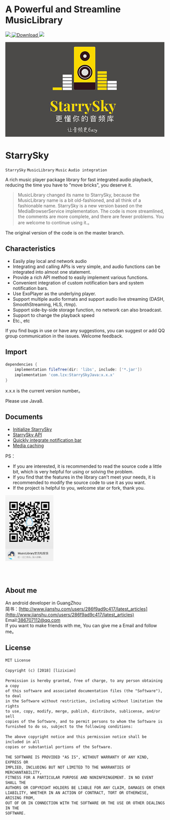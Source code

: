 # A Powerful and Streamline MusicLibrary

[ ![](https://img.shields.io/badge/platform-android-green.svg) ](http://developer.android.com/index.html)
[ ![Download](https://api.bintray.com/packages/lizixian/StarrySky/StarrySkyJava/images/download.svg) ](https://bintray.com/lizixian/StarrySky/StarrySkyJava/_latestVersion)
[ ![](https://img.shields.io/badge/license-MIT-green.svg) ](http://choosealicense.com/licenses/mit/)

<img src="art/logo.jpg"/>

# StarrySky

`StarrySky` `MusicLibrary` `Music` `Audio integration`

A rich music player package library for fast integrated audio playback, reducing the time you have to "move bricks", you deserve it.

>MusicLibrary changed its name to StarrySky, because the MusicLibrary name is a bit old-fashioned, and all think of a fashionable name.
 StarrySky is a new version based on the MediaBrowserService implementation.
 The code is more streamlined, the comments are more complete, and there are fewer problems. You are welcome to continue using it.。  

The original version of the code is on the master branch.


## Characteristics

- Easily play local and network audio
- Integrating and calling APIs is very simple, and audio functions can be integrated into almost one statement.
- Provide a rich API method to easily implement various functions.
- Convenient integration of custom notification bars and system notification bars.
- Use ExoPlayer as the underlying player.
- Support multiple audio formats and support audio live streaming (DASH, SmoothStreaming, HLS, rtmp).
- Support side-by-side storage function, no network can also broadcast.
- Support to change the playback speed
- Etc., etc

If you find bugs in use or have any suggestions, you can suggest or add QQ group communication in the issues. Welcome feedback.

## Import
```groovy
dependencies {
    implementation fileTree(dir: 'libs', include: ['*.jar'])
    implementation 'com.lzx:StarrySkyJava:x.x.x'
}
```
x.x.x is the current version number。


Please use Java8.



## Documents

- [Initialize StarrySky](https://github.com/lizixian18/MusicLibrary/blob/StarrySkyJava/readme/%E9%9B%86%E6%88%90StarrySky-EN.md)
- [StarrySky API](https://github.com/lizixian18/MusicLibrary/blob/StarrySkyJava/readme/StarrySky各种API功能-EN.md)
- [Quickly integrate notification bar](https://github.com/lizixian18/MusicLibrary/blob/StarrySkyJava/readme/快速集成通知栏-EN.md)
- [Media caching](https://github.com/lizixian18/MusicLibrary/blob/StarrySkyJava/readme/媒体缓存功能-EN.md)


PS：
- If you are interested, it is recommended to read the source code a little bit, which is very helpful for using or solving the problem.
- If you find that the features in the library can't meet your needs, it is recommended to modify the source code to use it as you want.
- If the project is helpful to you, welcome star or fork, thank you.

<a href="art/qq_qun.jpg"><img src="art/qq_qun.jpg" width="30%"/></a>

<br><br>


## About me

An android developer in GuangZhou  
简书：[http://www.jianshu.com/users/286f9ad9c417/latest_articles](http://www.jianshu.com/users/286f9ad9c417/latest_articles)   
Email:386707112@qq.com  
If you want to make friends with me, You can give me a Email and follow me。


## License

```
MIT License

Copyright (c) [2018] [lizixian]

Permission is hereby granted, free of charge, to any person obtaining a copy
of this software and associated documentation files (the "Software"), to deal
in the Software without restriction, including without limitation the rights
to use, copy, modify, merge, publish, distribute, sublicense, and/or sell
copies of the Software, and to permit persons to whom the Software is
furnished to do so, subject to the following conditions:

The above copyright notice and this permission notice shall be included in all
copies or substantial portions of the Software.

THE SOFTWARE IS PROVIDED "AS IS", WITHOUT WARRANTY OF ANY KIND, EXPRESS OR
IMPLIED, INCLUDING BUT NOT LIMITED TO THE WARRANTIES OF MERCHANTABILITY,
FITNESS FOR A PARTICULAR PURPOSE AND NONINFRINGEMENT. IN NO EVENT SHALL THE
AUTHORS OR COPYRIGHT HOLDERS BE LIABLE FOR ANY CLAIM, DAMAGES OR OTHER
LIABILITY, WHETHER IN AN ACTION OF CONTRACT, TORT OR OTHERWISE, ARISING FROM,
OUT OF OR IN CONNECTION WITH THE SOFTWARE OR THE USE OR OTHER DEALINGS IN THE
SOFTWARE.
```
